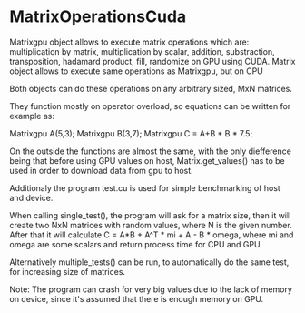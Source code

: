 # MatrixOperationsCuda

Matrixgpu object allows to execute matrix operations which are:
  multiplication by matrix,
  multiplication by scalar, 
  addition, 
  substraction, 
  transposition, 
  hadamard product,
  fill,
  randomize
on GPU using CUDA.
Matrix object allows to execute same operations as Matrixgpu, but on CPU

Both objects can do these operations on any arbitrary sized, MxN matrices.

They function mostly on operator overload, so equations can be written for example as:

Matrixgpu A(5,3);
Matrixgpu B(3,7);
Matrixgpu C = A+B * B * 7.5;

On the outside the functions are almost the same, with the only diefference being that before using GPU values on host, Matrix.get_values() has to be used
in order to download data from gpu to host.

Additionaly the program test.cu is used for simple benchmarking of host and device.

When calling single_test(), the program will ask for a matrix size, then it will create two NxN matrices with random values, where N is the given number.
After that it will calculate C = A\*B + A^T \* mi + A - B \* omega, where mi and omega are some scalars and return process time for CPU and GPU.

Alternatively multiple_tests() can be run, to automatically do the same test, for increasing size of matrices.

Note: The program can crash for very big values due to the lack of memory on device, since it's assumed that there is enough memory on GPU.
